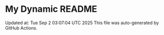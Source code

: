 # My Dynamic README
Updated at: Tue Sep  2 03:07:04 UTC 2025
This file was auto-generated by GitHub Actions.
